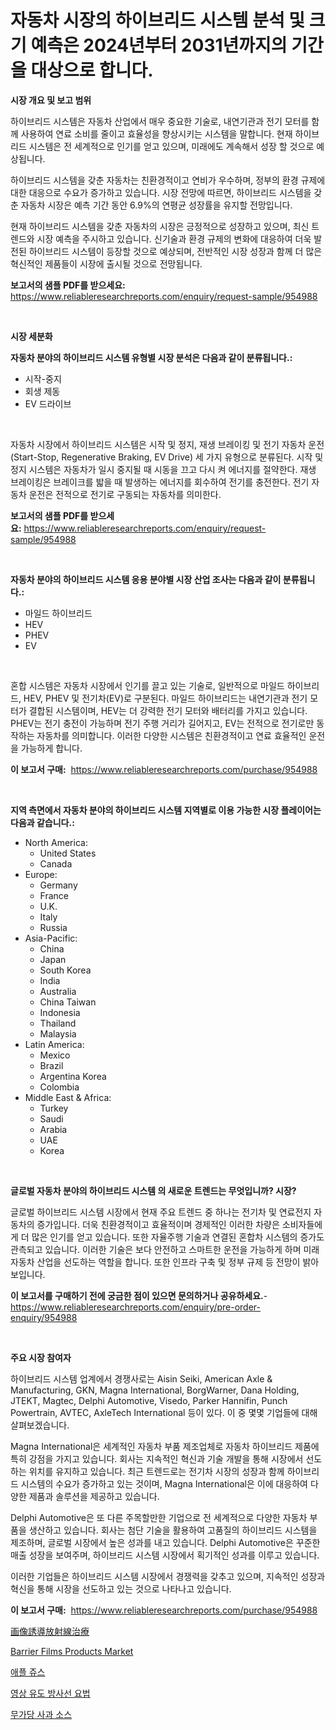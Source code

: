 <p><h1>자동차 시장의 하이브리드 시스템 분석 및 크기 예측은 2024년부터 2031년까지의 기간을 대상으로 합니다.</h1></p><p><strong>시장 개요 및 보고 범위</strong></p>
<p><p>하이브리드 시스템은 자동차 산업에서 매우 중요한 기술로, 내연기관과 전기 모터를 함께 사용하여 연료 소비를 줄이고 효율성을 향상시키는 시스템을 말합니다. 현재 하이브리드 시스템은 전 세계적으로 인기를 얻고 있으며, 미래에도 계속해서 성장 할 것으로 예상됩니다. </p><p>하이브리드 시스템을 갖춘 자동차는 친환경적이고 연비가 우수하며, 정부의 환경 규제에 대한 대응으로 수요가 증가하고 있습니다. 시장 전망에 따르면, 하이브리드 시스템을 갖춘 자동차 시장은 예측 기간 동안 6.9%의 연평균 성장률을 유지할 전망입니다. </p><p>현재 하이브리드 시스템을 갖춘 자동차의 시장은 긍정적으로 성장하고 있으며, 최신 트렌드와 시장 예측을 주시하고 있습니다. 신기술과 환경 규제의 변화에 대응하여 더욱 발전된 하이브리드 시스템이 등장할 것으로 예상되며, 전반적인 시장 성장과 함께 더 많은 혁신적인 제품들이 시장에 출시될 것으로 전망됩니다.</p></p>
<p><strong>보고서의 샘플 PDF를 받으세요:</strong> <a href="https://www.reliableresearchreports.com/enquiry/request-sample/954988">https://www.reliableresearchreports.com/enquiry/request-sample/954988</a></p>
<p>&nbsp;</p>
<p><strong>시장 세분화</strong></p>
<p><strong>자동차 분야의 하이브리드 시스템 유형별 시장 분석은 다음과 같이 분류됩니다.:</strong></p>
<p><ul><li>시작-중지</li><li>회생 제동</li><li>EV 드라이브</li></ul></p>
<p>&nbsp;</p>
<p><p>자동차 시장에서 하이브리드 시스템은 시작 및 정지, 재생 브레이킹 및 전기 자동차 운전(Start-Stop, Regenerative Braking, EV Drive) 세 가지 유형으로 분류된다. 시작 및 정지 시스템은 자동차가 일시 중지될 때 시동을 끄고 다시 켜 에너지를 절약한다. 재생 브레이킹은 브레이크를 밟을 때 발생하는 에너지를 회수하여 전기를 충전한다. 전기 자동차 운전은 전적으로 전기로 구동되는 자동차를 의미한다.</p></p>
<p><strong>보고서의 샘플 PDF를 받으세요:</strong>&nbsp;<a href="https://www.reliableresearchreports.com/enquiry/request-sample/954988">https://www.reliableresearchreports.com/enquiry/request-sample/954988</a></p>
<p>&nbsp;</p>
<p><strong> 자동차 분야의 하이브리드 시스템 응용 분야별 시장 산업 조사는 다음과 같이 분류됩니다.:</strong></p>
<p><ul><li>마일드 하이브리드</li><li>HEV</li><li>PHEV</li><li>EV</li></ul></p>
<p>&nbsp;</p>
<p><p>혼합 시스템은 자동차 시장에서 인기를 끌고 있는 기술로, 일반적으로 마일드 하이브리드, HEV, PHEV 및 전기차(EV)로 구분된다. 마일드 하이브리드는 내연기관과 전기 모터가 결합된 시스템이며, HEV는 더 강력한 전기 모터와 배터리를 가지고 있습니다. PHEV는 전기 충전이 가능하며 전기 주행 거리가 길어지고, EV는 전적으로 전기로만 동작하는 자동차를 의미합니다. 이러한 다양한 시스템은 친환경적이고 연료 효율적인 운전을 가능하게 합니다.</p></p>
<p><strong>이 보고서 구매:</strong>&nbsp; <a href="https://www.reliableresearchreports.com/purchase/954988">https://www.reliableresearchreports.com/purchase/954988</a></p>
<p>&nbsp;</p>
<p><strong>지역 측면에서 자동차 분야의 하이브리드 시스템 지역별로 이용 가능한 시장 플레이어는 다음과 같습니다.:</strong></p>
<p><ul>
    <li>
        North America:
        <ul>
            <li>United States</li>
            <li>Canada</li>
        </ul>
    </li>
    <li>
        Europe:
        <ul>
            <li>Germany</li>
            <li>France</li>
            <li>U.K.</li>
            <li>Italy</li>
            <li>Russia</li>
        </ul>
    </li>
    <li>
        Asia-Pacific:
        <ul>
            <li>China</li>
            <li>Japan</li>
            <li>South Korea</li>
            <li>India</li>
            <li>Australia</li>
            <li>China Taiwan</li>
            <li>Indonesia</li>
            <li>Thailand</li>
            <li>Malaysia</li>
        </ul>
    </li>
    <li>
        Latin America:
        <ul>
            <li>Mexico</li>
            <li>Brazil</li>
            <li>Argentina Korea</li>
            <li>Colombia</li>
        </ul>
    </li>
    <li>
        Middle East & Africa:
        <ul>
            <li>Turkey</li>
            <li>Saudi</li>
            <li>Arabia</li>
            <li>UAE</li>
            <li>Korea</li>
        </ul>
    </li>
    </ul></p>
<p>&nbsp;</p>
<p><strong>글로벌 자동차 분야의 하이브리드 시스템 의 새로운 트렌드는 무엇입니까? 시장?</strong></p>
<p><p>글로벌 하이브리드 시스템 시장에서 현재 주요 트렌드 중 하나는 전기차 및 연료전지 자동차의 증가입니다. 더욱 친환경적이고 효율적이며 경제적인 이러한 차량은 소비자들에게 더 많은 인기를 얻고 있습니다. 또한 자율주행 기술과 연결된 혼합차 시스템의 증가도 관측되고 있습니다. 이러한 기술은 보다 안전하고 스마트한 운전을 가능하게 하며 미래 자동차 산업을 선도하는 역할을 합니다. 또한 인프라 구축 및 정부 규제 등 전망이 밝아 보입니다.</p></p>
<p><strong>이 보고서를 구매하기 전에 궁금한 점이 있으면 문의하거나 공유하세요.</strong>- <a href="https://www.reliableresearchreports.com/enquiry/pre-order-enquiry/954988">https://www.reliableresearchreports.com/enquiry/pre-order-enquiry/954988</a></p>
<p>&nbsp;</p>
<p><strong>주요 시장 참여자</strong></p>
<p><p>하이브리드 시스템 업계에서 경쟁사로는 Aisin Seiki, American Axle & Manufacturing, GKN, Magna International, BorgWarner, Dana Holding, JTEKT, Magtec, Delphi Automotive, Visedo, Parker Hannifin, Punch Powertrain, AVTEC, AxleTech International 등이 있다. 이 중 몇몇 기업들에 대해 살펴보겠습니다.</p><p>Magna International은 세계적인 자동차 부품 제조업체로 자동차 하이브리드 제품에 특히 강점을 가지고 있습니다. 회사는 지속적인 혁신과 기술 개발을 통해 시장에서 선도하는 위치를 유지하고 있습니다. 최근 트렌드로는 전기차 시장의 성장과 함께 하이브리드 시스템의 수요가 증가하고 있는 것이며, Magna International은 이에 대응하여 다양한 제품과 솔루션을 제공하고 있습니다.</p><p>Delphi Automotive은 또 다른 주목할만한 기업으로 전 세계적으로 다양한 자동차 부품을 생산하고 있습니다. 회사는 첨단 기술을 활용하여 고품질의 하이브리드 시스템을 제조하며, 글로벌 시장에서 높은 성과를 내고 있습니다. Delphi Automotive은 꾸준한 매출 성장을 보여주며, 하이브리드 시스템 시장에서 획기적인 성과를 이루고 있습니다.</p><p>이러한 기업들은 하이브리드 시스템 시장에서 경쟁력을 갖추고 있으며, 지속적인 성장과 혁신을 통해 시장을 선도하고 있는 것으로 나타나고 있습니다.</p></p>
<p><strong>이 보고서 구매:</strong>&nbsp;&nbsp;<a href="https://www.reliableresearchreports.com/purchase/954988">https://www.reliableresearchreports.com/purchase/954988</a></p>
<p><p><a href="https://github.com/ppmazlotr77499/Market-Research-Report-List-1/blob/main/4992734185395.md">画像誘導放射線治療</a></p><p><a href="https://github.com/lylyparadise/Market-Research-Report-List-2/blob/main/barrier-films-products-market.md">Barrier Films Products Market</a></p><p><a href="https://medium.com/@josephweaver29/%EC%82%AC%EA%B3%BC-%EC%A3%BC%EC%8A%A4-%EC%8B%9C%EC%9E%A5-%EC%A0%84%EB%A7%9D-%EC%8B%9C%EC%9E%A5-%EB%8F%99%ED%96%A5-%EC%84%B1%EC%9E%A5-2024%EB%85%84%EB%B6%80%ED%84%B0-2031%EB%85%84%EA%B9%8C%EC%A7%80-%EC%98%88%EC%B8%A1%EB%90%9C-%EA%B2%83-a058cd02a8f8">애플 쥬스</a></p><p><a href="https://github.com/idcefvhkdut6/Market-Research-Report-List-1/blob/main/1369402185390.md">영상 유도 방사선 요법</a></p><p><a href="https://medium.com/@josephweaver29/%EC%82%AC%ED%83%95-%EC%97%86%EB%8A%94-%EC%95%A0%ED%94%8C-%EC%86%8C%EC%8A%A4-%EC%8B%9C%EC%9E%A5-%EB%B6%84%EC%84%9D-%EA%B7%B8%EA%B2%83%EC%9D%98-cagr-%EC%8B%9C%EC%9E%A5-%EC%84%B8%EB%B6%84%ED%99%94-%EB%B0%8F-%EA%B8%80%EB%A1%9C%EB%B2%8C-%EC%82%B0%EC%97%85-%EA%B0%9C%EC%9A%94-c5764cd8cfd4">무가당 사과 소스</a></p></p>
